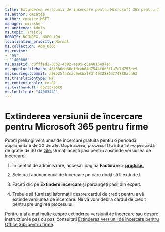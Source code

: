 ```yaml
---
title: Extinderea versiunii de încercare pentru Microsoft 365 pentru firme
ms.author: cmcatee
author: cmcatee-MSFT
manager: mnirkhe
ms.audience: Admin
ms.topic: article
ROBOTS: NOINDEX, NOFOLLOW
localization_priority: Normal
ms.collection: Adm_O365
ms.custom:
- "95"
- "1400006"
ms.assetid: c3fffed1-33b2-4382-ae99-c3a4816497e6
ms.openlocfilehash: 458806ee36efdcab64d7544f0d3b7a7e7d753ee9
ms.sourcegitcommit: a98b25fa3cac9ebba983f4932881d774880aca93
ms.translationtype: MT
ms.contentlocale: ro-RO
ms.lasthandoff: 05/13/2020
ms.locfileid: "44063449"
---
```

# <a name="extend-your-trial-for-microsoft-365-for-business"></a>Extinderea versiunii de încercare pentru Microsoft 365 pentru firme

Puteți prelungi versiunea de încercare gratuită pentru o perioadă suplimentară de 30 de zile. După aceea, procesul tău intră într-o perioadă de grație de 30 de [zile.](https://docs.microsoft.com/alchemyinsights/grace-period-for-microsoft-365-free-trial) Urmați acești pași pentru a extinde versiunea de încercare:
  
1. În centrul de administrare, accesați pagina **Facturare** \> **[produse.](https://go.microsoft.com/fwlink/p/?linkid=842054)**

2. Selectați abonamentul de încercare pe care doriți să îl extindeți.

3. Faceți clic pe **Extindere încercare** și parcurgeți pașii din expert.

4. Trebuie să furnizați informații despre cardul de credit pentru a vă extinde versiunea de încercare. Nu vă vom debita cardul de credit pentru prelungirea procesului.

Pentru a afla mai multe despre extinderea versiunii de încercare sau despre instrucțiunile pas cu pas, consultați [Extinderea versiunii de încercare pentru Office 365 pentru firme](https://docs.microsoft.com/microsoft-365/commerce/extend-your-trial).
